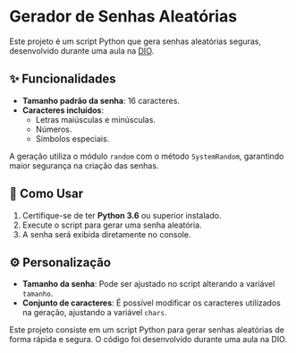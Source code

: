 # Gerador de Senhas Aleatórias

Este projeto é um script Python que gera senhas aleatórias seguras, desenvolvido durante uma aula na [DIO](https://www.dio.me/).

## ✨ Funcionalidades

- **Tamanho padrão da senha**: 16 caracteres.
- **Caracteres incluídos**:
  - Letras maiúsculas e minúsculas.
  - Números.
  - Símbolos especiais.

A geração utiliza o módulo `random` com o método `SystemRandom`, garantindo maior segurança na criação das senhas.

## 🚀 Como Usar

1. Certifique-se de ter **Python 3.6** ou superior instalado.
2. Execute o script para gerar uma senha aleatória.
3. A senha será exibida diretamente no console.

## ⚙️ Personalização

- **Tamanho da senha**: Pode ser ajustado no script alterando a variável `tamanho`.
- **Conjunto de caracteres**: É possível modificar os caracteres utilizados na geração, ajustando a variável `chars`.


Este projeto consiste em um script Python para gerar senhas aleatórias de forma rápida e segura. 
O código foi desenvolvido durante uma aula na DIO.
